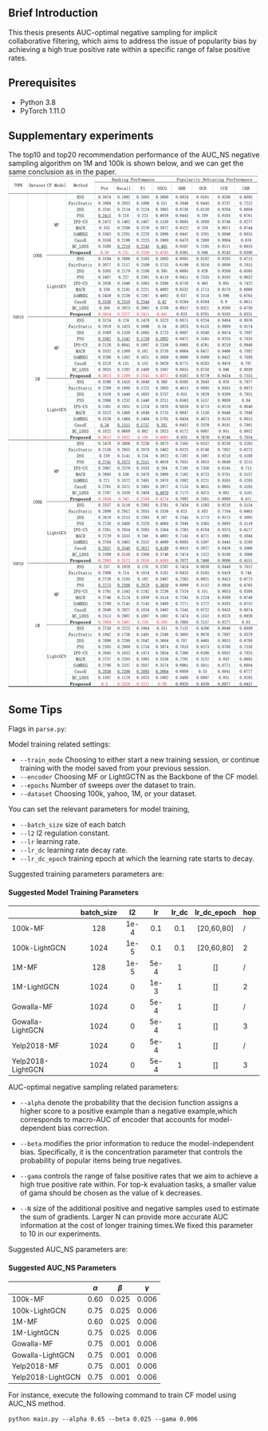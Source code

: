 ## Brief Introduction
This thesis presents AUC-optimal negative sampling for implicit collaborative filtering, which aims to address the issue of popularity bias by achieving a high true positive rate within a specific range of false positive rates.
## Prerequisites
- Python 3.8 
- PyTorch 1.11.0

## Supplementary experiments
The top10 and top20 recommendation performance of the AUC_NS negative sampling algorithm on 1M and 100k is shown below, and we can get the same conclusion as in the paper.
![Supplementary_experiments.png](Supplementary_experiments.png)
## Some Tips
Flags in `parse.py`:

Model training related settings:

- `--train_mode` Choosing to either start a new training session, or continue training with the model saved from your previous session.
- `--encoder` Choosing MF or LightGCTN as the Backbone of the CF model.
- `--epochs` Number of sweeps over the dataset to train.
- `--dataset` Choosing 100k, yahoo, 1M, or your dataset.

You can set the relevant parameters for model training,

- `--batch_size` size of each batch
- `--l2` l2 regulation constant.
- `--lr` learning rate.
- `--lr_dc` learning rate decay rate.
- `--lr_dc_epoch` training epoch at which the learning rate starts to decay.

Suggested training parameters parameters are:
#### Suggested Model Training Parameters
|                    | batch_size |  l2   |  lr  | lr_dc | lr_dc_epoch  | hop | 
|--------------------|:----------:|:-----:|:----:|:-----:|:------------:|-----|
| 100k-MF            |    128     | 1e-4  | 0.1  |  0.1  |  [20,60,80]  | /   |
| 100k-LightGCN      |    1024    | 1e-5  | 0.1  |  0.1  |  [20,60,80]  | 2   |
| 1M-MF              |    128     | 1e-5  | 5e-4 |   1   |      []      | /   |
| 1M-LightGCN        |    1024    |   0   | 1e-3 |   1   |      []      | 2   |
| Gowalla-MF         |    1024    |   0   | 5e-4 |   1   |      []      | /   |
| Gowalla-LightGCN   |    1024    |   0   | 5e-4 |   1   |      []      | 3   |
| Yelp2018-MF        |    1024    |   0   | 5e-4 |   1   |      []      | /   |
| Yelp2018-LightGCN  |    1024    |   0   | 5e-4 |   1   |      []      | 3   |
AUC-optimal negative sampling related parameters:

- `--alpha` denote the probability that the decision function assigns a higher score to a positive example than a negative example,which corresponds to macro-AUC of encoder that accounts for model-dependent bias correction.


- `--beta` modifies the prior information to reduce the model-independent bias. Specifically, it is the concentration parameter that controls the probability of popular items being true negatives.

- `--gama` controls the range of false positive rates that we aim to achieve a high true positive rate within. For top-k evaluation tasks, a smaller value of gama should be chosen as the value of k decreases.

- `--N` size of the additional positive and negative samples used to estimate the sum of gradients. Larger N can provide more  accurate AUC information at the cost of longer training times.We fixed this parameter to 10 in our experiments.

Suggested AUC_NS parameters are:
#### Suggested AUC_NS Parameters
|                   | $\alpha$ | $\beta$ | $\gamma$ |
|-------------------|:--------:|:-------:|:--------:|
| 100k-MF           |   0.60   |  0.025  |  0.006   | 
| 100k-LightGCN     |   0.75   |  0.025  |  0.006   |
| 1M-MF             |   0.60   |  0.025  |  0.006   |
| 1M-LightGCN       |   0.75   |  0.025  |  0.006   |
| Gowalla-MF        |   0.75   |  0.001  |  0.006   |
| Gowalla-LightGCN  |   0.75   |  0.001  |  0.006   |
| Yelp2018-MF       |   0.75   |  0.001  |  0.006   |
| Yelp2018-LightGCN |   0.75   |  0.001  |  0.006   |

For instance, execute the following command to train CF model using AUC_NS method.
```
python main.py --alpha 0.65 --beta 0.025 --gama 0.006
```
